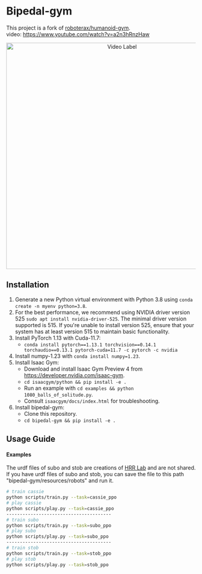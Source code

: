 # Bipedal-gym

This project is a fork of [roboterax/humanoid-gym](https://github.com/roboterax/humanoid-gym).
<br/>video: https://www.youtube.com/watch?v=a2n3hRnzHaw
<div align="center">
  <a href="https://youtu.be/a2n3hRnzHaw">
    <img src="http://img.youtube.com/vi/a2n3hRnzHaw/0.jpg" alt="Video Label" width="600"/>
  </a>
</div>

## Installation

1. Generate a new Python virtual environment with Python 3.8 using `conda create -n myenv python=3.8`.
2. For the best performance, we recommend using NVIDIA driver version 525 `sudo apt install nvidia-driver-525`. The minimal driver version supported is 515. If you're unable to install version 525, ensure that your system has at least version 515 to maintain basic functionality.
3. Install PyTorch 1.13 with Cuda-11.7:
   - `conda install pytorch==1.13.1 torchvision==0.14.1 torchaudio==0.13.1 pytorch-cuda=11.7 -c pytorch -c nvidia`
4. Install numpy-1.23 with `conda install numpy=1.23`.
5. Install Isaac Gym:
   - Download and install Isaac Gym Preview 4 from https://developer.nvidia.com/isaac-gym.
   - `cd isaacgym/python && pip install -e .`
   - Run an example with `cd examples && python 1080_balls_of_solitude.py`.
   - Consult `isaacgym/docs/index.html` for troubleshooting.
6. Install bipedal-gym:
   - Clone this repository.
   - `cd bipedal-gym && pip install -e .`



## Usage Guide

#### Examples
The urdf files of subo and stob are creations of [HRR Lab](http://www.hrrlab.com/) and are not shared.
<br/> If you have urdf files of subo and stob, you can save the file to this path "bipedal-gym/resources/robots" and run it.
```bash
# train cassie
python scripts/train.py --task=cassie_ppo  
# play cassie
python scripts/play.py --task=cassie_ppo
---------------------------------------
# train subo
python scripts/train.py --task=subo_ppo  
# play subo
python scripts/play.py --task=subo_ppo   
---------------------------------------
# train stob
python scripts/train.py --task=stob_ppo  
# play stob
python scripts/play.py --task=stob_ppo  
```
